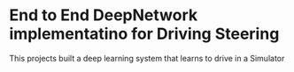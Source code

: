 # End to End DeepNetwork implementatino for Driving Steering

This projects built a deep learning system that learns to drive in
a Simulator